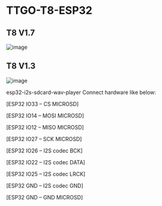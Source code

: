 # TTGO-T8-ESP32

## T8 V1.7
![image](https://github.com/chrisjoyce911/esp32-fota/blob/master/image/T81.7.jpg)
## T8 V1.3
![image](https://github.com/chrisjoyce911/esp32-fota/blob/master/image/T81.3.jpg)

esp32-i2s-sdcard-wav-player
Connect hardware like below:

[ESP32 IO33 – CS MICROSD]

[ESP32 IO14 – MOSI MICROSD]

[ESP32 IO12 – MISO MICROSD]

[ESP32 IO27 – SCK MICROSD]

[ESP32 IO26 – I2S codec BCK]

[ESP32 IO22 – I2S codec DATA]

[ESP32 IO25 – I2S codec LRCK]

[ESP32 GND – I2S codec GND]

[ESP32 GND – GND MICROSD]
